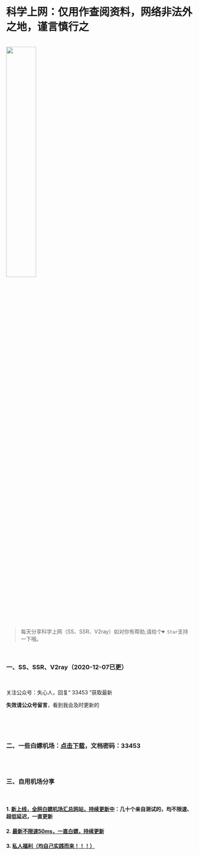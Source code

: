# 科学上网：仅用作查阅资料，网络非法外之地，谨言慎行之

<br>

<img src="https://p.pstatp.com/origin/137b700017bf612c9ba96" width="40%">

<br>

> 每天分享科学上网（SS、SSR、V2ray）如对你有帮助,请给个`♥ Star`支持一下哦。

<br>

### 一、SS、SSR、V2ray（2020-12-07已更）

<br>

 关注公众号：失心人，回复“ 33453 ”获取最新

**失效请公众号留言**，看到我会及时更新的

<br><br><br>

### 二、一些白嫖机场：[点击下载](https://n802.com/file/30401944-474439088)，文档密码：33453

<br><br>

### 三、自用机场分享

<br>

#### 1. [新上线，全网白嫖机场汇总网站，持续更新中](https://shop.3kla.cn/?cid=5&tid=44 "新上线，全网白嫖机场汇总网站，持续更新中")：几十个亲自测试的，均不限速、超低延迟，一直更新

#### 2. [最新不限速50ms，一直白嫖，持续更新](https://shop.3kla.cn/?cid=5&tid=1 "50个左右不限速，一直白嫖，持续更新")

#### 3. [ 私人福利（均自己实践而来！！！）](http://www.anran.ga/ "私人教程整理")

